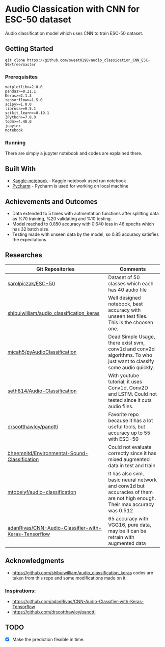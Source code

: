 # Audio Classication with CNN for ESC-50 dataset

Audio classification model which uses CNN to train ESC-50 dataset.  

## Getting Started

```
git clone https://github.com/sweat0198/audio_classication_CNN_ESC-50/tree/master
```

### Prerequisites

```
matplotlib>=2.0.0
pandas>=0.21.1
Keras>=2.1.3
tensorflow>=1.5.0
scipy>=1.0.0
librosa>=0.5.1
scikit_learn>=0.19.1
IPython>=7.8.0
tqdm>=4.48.0
jupyter
notebook

```

### Running

There are simply a jupyter notebook and codes are explained there.

## Built With

* [Kaggle-notebook](https://www.kaggle.com/docs/notebooks) - Kaggle notebook used run notebook
* [Pycharm](https://www.jetbrains.com/pycharm/) - Pycharm is used for working on local machine

## Achievements and Outcomes

* Data extended to 5 times with autmentation functions after splitting data as %70 training, %20 validating and %10 testing.
* Model reached to 0.850 accuracy with 0.640 loss in 46 epochs which has 32 batch size.
* Testing made with unseen data by the model, so 0.85 accuracy satisfies the expectations.

## Researches
			
| Git Repositories  | Comments |
| ------------- | ------------- |
|[karolpiczak/ESC-50](https://github.com/karolpiczak/ESC-50)  | Dataset of 50 classes which each has 40 audio file |
| [shibuiwilliam/audio_classification_keras](https://github.com/shibuiwilliam/audio_classification_keras)  | Well designed notebook, best accuracy with unseen test files. This is the choosen one.  |
| [micah5/pyAudioClassification](https://github.com/micah5/pyAudioClassification) | Dead Simple Usage, there exist svm, conv1d and conv2d algorithms. To who just want to classify some audio quickly.  |
| [seth814/Audio-Classification](https://github.com/seth814/Audio-Classification)  | With youtube tutorial, it uses Conv1d, Conv2D and LSTM. Could not tested since it cuts audio files.  |
| [drscotthawley/panotti](https://github.com/drscotthawley/panotti)  | Favorite repo because it has a lot useful tools, but accuracy up to 55 with ESC-50  |
| [bheemnitd/Environmental-Sound-Classification](https://github.com/bheemnitd/Environmental-Sound-Classification)  | Could not evaluate correctly since it has mixed augmented data in test and train  |
| [mtobeiyf/audio-classification](https://github.com/mtobeiyf/audio-classification)  | It has also svm, basic neural network and conv1d but accuracies of them are not high enough. Their max accuracy was 0.512  |
| [adanRivas/CNN-Audio-Classifier-with-Keras-Tensorflow](https://github.com/adanRivas/CNN-Audio-Classifier-with-Keras-Tensorflow)  | 65 accuracy with VGG16, pure data, may be it can be retrain with augmented data  |


## Acknowledgments

* https://github.com/shibuiwilliam/audio_classification_keras codes are taken from this repo and some modifications made on it.
### Inspirations: <br>
* https://github.com/adanRivas/CNN-Audio-Classifier-with-Keras-Tensorflow
* https://github.com/drscotthawley/panotti


## TODO

- [x] Make the prediction flexible in time.


